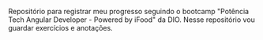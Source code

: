 Repositório para registrar meu progresso seguindo o bootcamp "Potência Tech Angular Developer - Powered by iFood" da DIO.
Nesse repositório vou guardar exercícios e anotações.